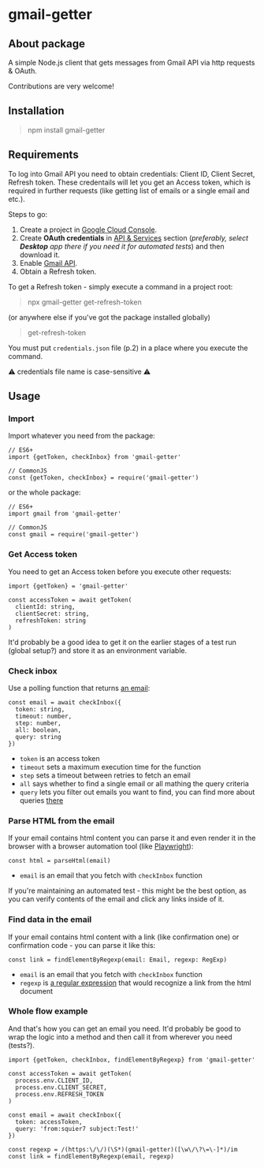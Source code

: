 # gmail-getter

## About package
A simple Node.js client that gets messages from Gmail API via http requests & OAuth. 

Contributions are very welcome!

## Installation
> npm install gmail-getter

## Requirements
To log into Gmail API you need to obtain credentials: Client ID, Client Secret, Refresh token.
These credentails will let you get an Access token, which is required in further requests (like getting list of emails or a single email and etc.).

Steps to go:
1. Create a project in [Google Cloud Console](https://console.cloud.google.com/).
2. Create **OAuth credentials** in [API & Services](https://console.cloud.google.com/apis/credentials) section (_preferably, select **Desktop** app there if you need it for automated tests_) and then download it.
3. Enable [Gmail API](https://console.cloud.google.com/apis/library/gmail.googleapis.com).
4. Obtain a Refresh token.

To get a Refresh token - simply execute a command in a project root:
> npx gmail-getter get-refresh-token

(or anywhere else if you've got the package installed globally)
> get-refresh-token

You must put `credentials.json` file (p.2) in a place where you execute the command.

⚠️ credentials file name is case-sensitive ⚠️

## Usage
### Import
Import whatever you need from the package:

```
// ES6+
import {getToken, checkInbox} from 'gmail-getter'

// CommonJS
const {getToken, checkInbox} = require('gmail-getter')
```

or the whole package:

```
// ES6+
import gmail from 'gmail-getter'

// CommonJS
const gmail = require('gmail-getter')
```

### Get Access token
You need to get an Access token before you execute other requests:

```
import {getToken} = 'gmail-getter'

const accessToken = await getToken(
  clientId: string,
  clientSecret: string, 
  refreshToken: string
)
```

It'd probably be a good idea to get it on the earlier stages of a test run (global setup?) and store it as an environment variable.

### Check inbox
Use a polling function that returns [an email](https://developers.google.com/gmail/api/reference/rest/v1/users.messages/get#response-body):

```
const email = await checkInbox({
  token: string, 
  timeout: number, 
  step: number, 
  all: boolean, 
  query: string
})
```

* `token` is an access token
* `timeout` sets a maximum execution time for the function
* `step` sets a timeout between retries to fetch an email
* `all` says whether to find a single email or all mathing the query criteria
* `query` lets you filter out emails you want to find, you can find more about queries [there](https://support.google.com/mail/answer/7190)

### Parse HTML from the email
If your email contains html content you can parse it and even render it in the browser with a browser automation tool (like [Playwright](https://playwright.dev/docs/api/class-page#page-set-content)):

```
const html = parseHtml(email)
```

* `email` is an email that you fetch with `checkInbox` function

If you're maintaining an automated test - this might be the best option, as you can verify contents of the email and click any links inside of it.

### Find data in the email
If your email contains html content with a link (like confirmation one) or confirmation code - you can parse it like this:

```
const link = findElementByRegexp(email: Email, regexp: RegExp)
```

* `email` is an email that you fetch with `checkInbox` function
* `regexp` is [a regular expression](https://regex101.com/r/f3RXKp/1) that would recognize a link from the html document

### Whole flow example
And that's how you can get an email you need. It'd probably be good to wrap the logic into a method and then call it from wherever you need (tests?).

```
import {getToken, checkInbox, findElementByRegexp} from 'gmail-getter'

const accessToken = await getToken(
  process.env.CLIENT_ID, 
  process.env.CLIENT_SECRET, 
  process.env.REFRESH_TOKEN
)

const email = await checkInbox({
  token: accessToken,
  query: 'from:squier7 subject:Test!'
})

const regexp = /(https:\/\/)(\S*)(gmail-getter)([\w\/\?\=\-]*)/im
const link = findElementByRegexp(email, regexp)
```
